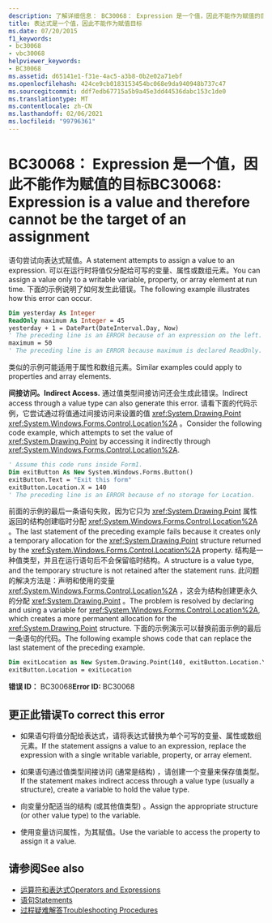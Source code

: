 ```yaml
---
description: 了解详细信息： BC30068： Expression 是一个值，因此不能作为赋值的目标
title: 表达式是一个值，因此不能作为赋值目标
ms.date: 07/20/2015
f1_keywords:
- bc30068
- vbc30068
helpviewer_keywords:
- BC30068
ms.assetid: d65141e1-f31e-4ac5-a3b8-0b2e02a71ebf
ms.openlocfilehash: 424ce9cb0183153454bc068e9da940948b737c47
ms.sourcegitcommit: ddf7edb67715a5b9a45e3dd44536dabc153c1de0
ms.translationtype: MT
ms.contentlocale: zh-CN
ms.lasthandoff: 02/06/2021
ms.locfileid: "99796361"
---
```

# <a name="bc30068-expression-is-a-value-and-therefore-cannot-be-the-target-of-an-assignment"></a><span data-ttu-id="f665d-103">BC30068： Expression 是一个值，因此不能作为赋值的目标</span><span class="sxs-lookup"><span data-stu-id="f665d-103">BC30068: Expression is a value and therefore cannot be the target of an assignment</span></span>

<span data-ttu-id="f665d-104">语句尝试向表达式赋值。</span><span class="sxs-lookup"><span data-stu-id="f665d-104">A statement attempts to assign a value to an expression.</span></span> <span data-ttu-id="f665d-105">可以在运行时将值仅分配给可写的变量、属性或数组元素。</span><span class="sxs-lookup"><span data-stu-id="f665d-105">You can assign a value only to a writable variable, property, or array element at run time.</span></span> <span data-ttu-id="f665d-106">下面的示例说明了如何发生此错误。</span><span class="sxs-lookup"><span data-stu-id="f665d-106">The following example illustrates how this error can occur.</span></span>

```vb
Dim yesterday As Integer
ReadOnly maximum As Integer = 45
yesterday + 1 = DatePart(DateInterval.Day, Now)
' The preceding line is an ERROR because of an expression on the left.
maximum = 50
' The preceding line is an ERROR because maximum is declared ReadOnly.
```

<span data-ttu-id="f665d-107">类似的示例可能适用于属性和数组元素。</span><span class="sxs-lookup"><span data-stu-id="f665d-107">Similar examples could apply to properties and array elements.</span></span>

<span data-ttu-id="f665d-108">**间接访问。**</span><span class="sxs-lookup"><span data-stu-id="f665d-108">**Indirect Access.**</span></span> <span data-ttu-id="f665d-109">通过值类型间接访问还会生成此错误。</span><span class="sxs-lookup"><span data-stu-id="f665d-109">Indirect access through a value type can also generate this error.</span></span> <span data-ttu-id="f665d-110">请看下面的代码示例，它尝试通过将值通过间接访问来设置的值 <xref:System.Drawing.Point> <xref:System.Windows.Forms.Control.Location%2A> 。</span><span class="sxs-lookup"><span data-stu-id="f665d-110">Consider the following code example, which attempts to set the value of <xref:System.Drawing.Point> by accessing it indirectly through <xref:System.Windows.Forms.Control.Location%2A>.</span></span>

```vb
' Assume this code runs inside Form1.
Dim exitButton As New System.Windows.Forms.Button()
exitButton.Text = "Exit this form"
exitButton.Location.X = 140
' The preceding line is an ERROR because of no storage for Location.
```

<span data-ttu-id="f665d-111">前面的示例的最后一条语句失败，因为它只为 <xref:System.Drawing.Point> 属性返回的结构创建临时分配 <xref:System.Windows.Forms.Control.Location%2A> 。</span><span class="sxs-lookup"><span data-stu-id="f665d-111">The last statement of the preceding example fails because it creates only a temporary allocation for the <xref:System.Drawing.Point> structure returned by the <xref:System.Windows.Forms.Control.Location%2A> property.</span></span> <span data-ttu-id="f665d-112">结构是一种值类型，并且在运行语句后不会保留临时结构。</span><span class="sxs-lookup"><span data-stu-id="f665d-112">A structure is a value type, and the temporary structure is not retained after the statement runs.</span></span> <span data-ttu-id="f665d-113">此问题的解决方法是：声明和使用的变量 <xref:System.Windows.Forms.Control.Location%2A> ，这会为结构创建更永久的分配 <xref:System.Drawing.Point> 。</span><span class="sxs-lookup"><span data-stu-id="f665d-113">The problem is resolved by declaring and using a variable for <xref:System.Windows.Forms.Control.Location%2A>, which creates a more permanent allocation for the <xref:System.Drawing.Point> structure.</span></span> <span data-ttu-id="f665d-114">下面的示例演示可以替换前面示例的最后一条语句的代码。</span><span class="sxs-lookup"><span data-stu-id="f665d-114">The following example shows code that can replace the last statement of the preceding example.</span></span>

```vb
Dim exitLocation as New System.Drawing.Point(140, exitButton.Location.Y)
exitButton.Location = exitLocation
```

<span data-ttu-id="f665d-115">**错误 ID：** BC30068</span><span class="sxs-lookup"><span data-stu-id="f665d-115">**Error ID:** BC30068</span></span>

## <a name="to-correct-this-error"></a><span data-ttu-id="f665d-116">更正此错误</span><span class="sxs-lookup"><span data-stu-id="f665d-116">To correct this error</span></span>

- <span data-ttu-id="f665d-117">如果语句将值分配给表达式，请将表达式替换为单个可写的变量、属性或数组元素。</span><span class="sxs-lookup"><span data-stu-id="f665d-117">If the statement assigns a value to an expression, replace the expression with a single writable variable, property, or array element.</span></span>

- <span data-ttu-id="f665d-118">如果语句通过值类型间接访问 (通常是结构) ，请创建一个变量来保存值类型。</span><span class="sxs-lookup"><span data-stu-id="f665d-118">If the statement makes indirect access through a value type (usually a structure), create a variable to hold the value type.</span></span>

- <span data-ttu-id="f665d-119">向变量分配适当的结构 (或其他值类型) 。</span><span class="sxs-lookup"><span data-stu-id="f665d-119">Assign the appropriate structure (or other value type) to the variable.</span></span>

- <span data-ttu-id="f665d-120">使用变量访问属性，为其赋值。</span><span class="sxs-lookup"><span data-stu-id="f665d-120">Use the variable to access the property to assign it a value.</span></span>

## <a name="see-also"></a><span data-ttu-id="f665d-121">请参阅</span><span class="sxs-lookup"><span data-stu-id="f665d-121">See also</span></span>

- [<span data-ttu-id="f665d-122">运算符和表达式</span><span class="sxs-lookup"><span data-stu-id="f665d-122">Operators and Expressions</span></span>](../../programming-guide/language-features/operators-and-expressions/index.md)
- [<span data-ttu-id="f665d-123">语句</span><span class="sxs-lookup"><span data-stu-id="f665d-123">Statements</span></span>](../../programming-guide/language-features/statements.md)
- [<span data-ttu-id="f665d-124">过程疑难解答</span><span class="sxs-lookup"><span data-stu-id="f665d-124">Troubleshooting Procedures</span></span>](../../programming-guide/language-features/procedures/troubleshooting-procedures.md)
